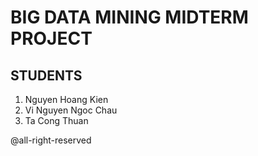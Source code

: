 # BIG DATA MINING MIDTERM PROJECT

## STUDENTS
1. Nguyen Hoang Kien
2. Vi Nguyen Ngoc Chau
3. Ta Cong Thuan


@all-right-reserved

